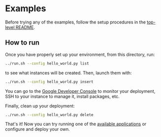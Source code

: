 Examples
========

Before trying any of the examples, follow the setup procedures in the
[top-level README](../README.md).

How to run
----------

Once you have properly set up your environment, from this directory, run:

```bash
../run.sh --config hello_world.py list
```

to see what instances will be created. Then, launch them with:

```bash
../run.sh --config hello_world.py insert
```

You can go to the [Google Developer Console](https://cloud.google.com/console)
to monitor your deployment, SSH to your instance to manage it, install packages,
etc.

Finally, clean up your deployment:

```bash
../run.sh --config hello_world.py delete
```

That's it! Now you can try running one of the
[available applications](../apps/README.md) or configure and deploy your own.
